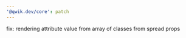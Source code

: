 ```yaml
---
'@qwik.dev/core': patch
---
```


fix: rendering attribute value from array of classes from spread props
